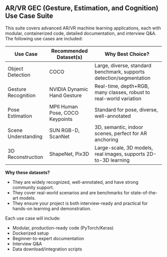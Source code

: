 
## AR/VR GEC (Gesture, Estimation, and Cognition) Use Case Suite

This suite covers advanced AR/VR machine learning applications, each with modular, containerized code, detailed documentation, and interview Q&A. The following use cases are included:

| Use Case                        | Recommended Dataset(s)         | Why Best Choice?                                                                                  |
|----------------------------------|-------------------------------|---------------------------------------------------------------------------------------------------|
| Object Detection                 | COCO                          | Large, diverse, standard benchmark, supports detection/segmentation                               |
| Gesture Recognition              | NVIDIA Dynamic Hand Gesture   | Real-time, depth+RGB, many classes, robust to real-world variation                                |
| Pose Estimation                  | MPII Human Pose, COCO Keypoints | Standard for pose, diverse, well-annotated                                                        |
| Scene Understanding              | SUN RGB-D, ScanNet            | 3D, semantic, indoor scenes, perfect for AR anchoring                                             |
| 3D Reconstruction                | ShapeNet, Pix3D               | Large-scale, 3D models, real images, supports 2D-to-3D learning                                   |

**Why these datasets?**
- They are widely recognized, well-annotated, and have strong community support.
- They cover real-world scenarios and are benchmarks for state-of-the-art models.
- They ensure your project is both interview-ready and practical for hands-on learning and demonstration.

Each use case will include:
- Modular, production-ready code (PyTorch/Keras)
- Dockerized setup
- Beginner-to-expert documentation
- Interview Q&A
- Data download/integration scripts 